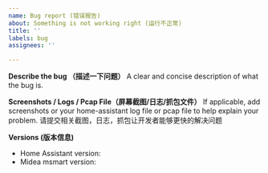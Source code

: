 ```yaml
---
name: Bug report (错误报告)
about: Something is not working right (运行不正常)
title: ''
labels: bug
assignees: ''

---
```


**Describe the bug （描述一下问题）**
A clear and concise description of what the bug is.

**Screenshots / Logs / Pcap File（屏幕截图/日志/抓包文件）**
If applicable, add screenshots or your home-assistant log file or pcap file to help explain your problem.
请提交相关截图，日志，抓包让开发者能够更快的解决问题

**Versions (版本信息)**
 - Home Assistant version: 
 - Midea msmart version: 

